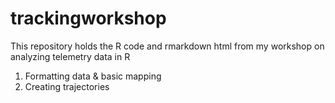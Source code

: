 # trackingworkshop
This repository holds the R code and rmarkdown html from my workshop on analyzing telemetry data in R

1. Formatting data & basic mapping
2. Creating trajectories
